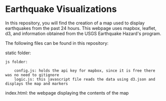 # Earthquake Visualizations

In this repository, you will find the creation of a map used to display earthquakes from the past 24 hours.
This webpage uses mapbox, leaflet, d3, and information obtained from the USGS Earthquake Hazard's program.

The following files can be found in this repository:

static folder:

    js folder:
    
        config.js: holds the api key for mapbox, since it is free there was no need to gitignore
        logic.js: this javascript file reads the data using d3.json and displays the map and markers

index.html: the webpage displaying the contents of the map
